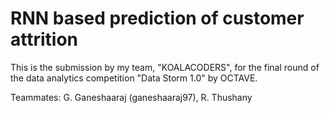 # RNN based prediction of customer attrition
This is the submission by my team, "KOALACODERS", for the final round of the data analytics competition "Data Storm 1.0" by OCTAVE.

Teammates: G. Ganeshaaraj (ganeshaaraj97), R. Thushany
